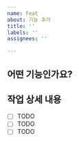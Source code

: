 ```yaml
---
name: Feat
about: 기능 추가
title: ''
labels: ''
assignees: ''

---
```


## 어떤 기능인가요?


## 작업 상세 내용

- [ ] TODO
- [ ] TODO
- [ ] TODO
